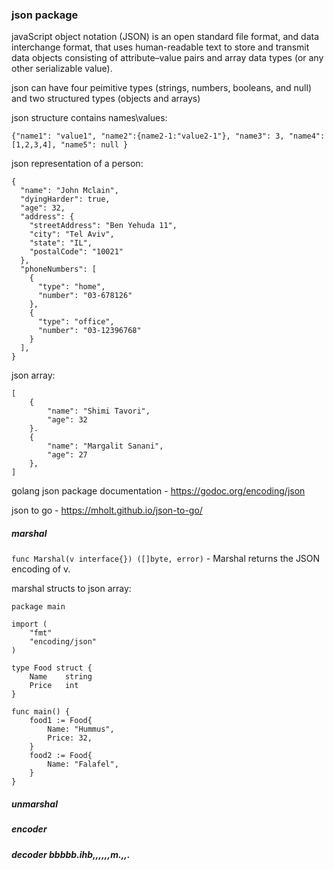 ### json package

javaScript object notation (JSON) is an open standard file format, and data interchange format, that uses human-readable text to store and transmit data objects consisting of attribute–value pairs and array data types (or any other serializable value). 

json can have four peimitive types (strings, numbers, booleans, and null) and two structured types (objects and arrays)

json structure contains names\values:

```{"name1": "value1", "name2":{name2-1:"value2-1"}, "name3": 3, "name4": [1,2,3,4], "name5": null } ```

json representation of a person:

```
{
  "name": "John Mclain",
  "dyingHarder": true,
  "age": 32,
  "address": {
    "streetAddress": "Ben Yehuda 11",
    "city": "Tel Aviv",
    "state": "IL",
    "postalCode": "10021"
  },
  "phoneNumbers": [
    {
      "type": "home",
      "number": "03-678126"
    },
    {
      "type": "office",
      "number": "03-12396768"
    }
  ],
}
```

json array:
```
[
    {
        "name": "Shimi Tavori",
        "age": 32
    }.
    {
        "name": "Margalit Sanani",
        "age": 27
    },
]
```

golang json package documentation - https://godoc.org/encoding/json

json to go - https://mholt.github.io/json-to-go/

##### marshal

```func Marshal(v interface{}) ([]byte, error)``` - Marshal returns the JSON encoding of v.

marshal structs to json array:

```
package main

import (
    "fmt"
    "encoding/json"
)

type Food struct {
    Name    string
    Price   int
}

func main() {
    food1 := Food{
        Name: "Hummus",
        Price: 32,
    }
    food2 := Food{
        Name: "Falafel",
    }
}
```

##### unmarshal

##### encoder



##### decoder  bbbbb.ihb,,,,,,m.,,.